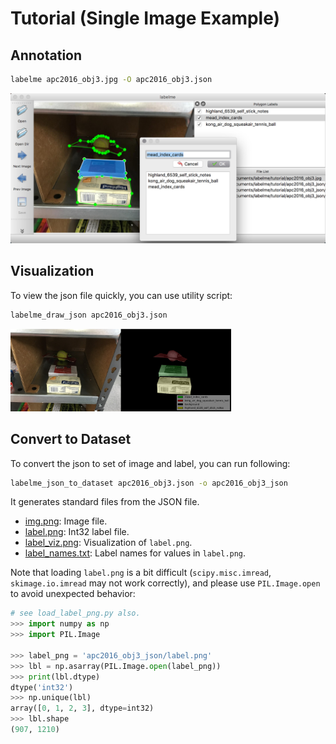 # Tutorial (Single Image Example)

## Annotation

```bash
labelme apc2016_obj3.jpg -O apc2016_obj3.json
```

![](.readme/annotation.jpg)


## Visualization

To view the json file quickly, you can use utility script:

```bash
labelme_draw_json apc2016_obj3.json
```

<img src=".readme/draw_json.jpg" width="70%" />


## Convert to Dataset

To convert the json to set of image and label, you can run following:


```bash
labelme_json_to_dataset apc2016_obj3.json -o apc2016_obj3_json
```

It generates standard files from the JSON file.

- [img.png](apc2016_obj3_json/img.png): Image file.
- [label.png](apc2016_obj3_json/label.png): Int32 label file.
- [label_viz.png](apc2016_obj3_json/label_viz.png): Visualization of `label.png`.
- [label_names.txt](apc2016_obj3_json/label_names.txt): Label names for values in `label.png`.

Note that loading `label.png` is a bit difficult
(`scipy.misc.imread`, `skimage.io.imread` may not work correctly),
and please use `PIL.Image.open` to avoid unexpected behavior:

```python
# see load_label_png.py also.
>>> import numpy as np
>>> import PIL.Image

>>> label_png = 'apc2016_obj3_json/label.png'
>>> lbl = np.asarray(PIL.Image.open(label_png))
>>> print(lbl.dtype)
dtype('int32')
>>> np.unique(lbl)
array([0, 1, 2, 3], dtype=int32)
>>> lbl.shape
(907, 1210)
```
